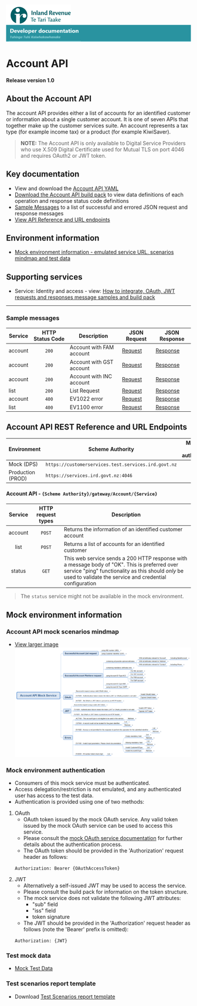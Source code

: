 ![IRD logo](../../Images/IRlogo.gif)
![Software Dev](../../Images/SoftwareDev.png)

# Account API 

#### Release version 1.0

## About the Account API 

The account API provides either a list of accounts for an identified customer or information about a single customer account. It is one of seven APIs that together make up the customer services suite. An account represents a tax type (for example income tax) or a product (for example KiwiSaver). 

>**NOTE:** The Account API is only available to Digital Service Providers who use X.509 Digital Certificate used for Mutual TLS on port 4046 and requires OAuth2 or JWT token.

## Key documentation

* View and download the [Account API YAML](Account%202021-02-18.yaml)
* [Download the Account API build pack](Build%20pack%20-%20Account%20API.pdf) to view data definitions of each operation and response status code definitions
* [Sample Messages](#Sample-Messages) to a list of successful and errored JSON request and response messages 	
* [View API Reference and URL endpoints](#Account-API-REST-Reference)

## Environment information

* [Mock environment information - emulated service URL, scenarios mindmap and test data](#mock-environment-information)

## Supporting services

* Service: Identity and access - view: [How to integrate, OAuth, JWT requests and responses message samples and build pack](https://github.com/InlandRevenue/Gateway_Services-Access/tree/master/Identity%20and%20Access)

---

<a name="Sample-Messages"></a>
### Sample messages

| Service | HTTP Status Code| Description | JSON Request | JSON Response | 
| -- | :--: | -- | -- | -- | 
| account | `200` | Account with FAM account | [Request](sample%20messages/POST_200_Account_with_FAM_account_request.json) | [Response](sample%20messages/POST_200_Account_with_FAM_account_response.json) | 
| account | `200` | Account with GST account | [Request](sample%20messages/POST_200_Account_with_GST_account_request.json) | [Response](sample%20messages/POST_200_Account_with_GST_account_response.json) |
| account | `200` | Account with INC account | [Request](sample%20messages/POST_200_Account_with_INC_account_request.json) | [Response](sample%20messages/POST_200_Account_with_INC_account_response.json) |
| list | `200` | List Request| [Request](sample%20messages/POST_200_list_request.json) | [Response](sample%20messages/POST_200_list_response.json) |
| account | `400` | EV1022 error | [Request](sample%20messages/POST_400_account_EV1022_request.json) | [Response](sample%20messages/POST_400_account_EV1022_response.json) |
| list | `400` | EV1100 error | [Request](sample%20messages/POST_400_list_EV1100_request.json) | [Response](sample%20messages/POST_400_list_EV1100_response.json) |


<a name="Account-API-REST-Reference"></a>
## Account API REST Reference and URL Endpoints

| Environment | Scheme Authority | Mutual TLS (mTLS) authentication |
| --- | --- | :---: |
| Mock (DPS)| `https://customerservices.test.services.ird.govt.nz`| no |
| Production (PROD) | `https://services.ird.govt.nz:4046`| yes |

#### Account API - `{Scheme Authority}/gateway/Account/{Service}`
| Service | HTTP request types | Description | 
| :--: | :--: | -- |
| account | `POST` | Returns the information of an identified customer account | 
| list | `POST` | Returns a list of accounts for an identified customer | 
| status | `GET` | This web service sends a 200 HTTP response with a message body of "OK". This is preferred over service "ping" functionality as this should *only* be used to validate the service and credential configuration | 

> The `status` service might not be available in the mock environment. 

<a name="mock-environment-information"></a>
## Mock environment information

### Account API mock scenarios mindmap
- [View larger image](../images/Account%20API%20Mock%20Service.png)
![Mock Scenarios](../images/Account%20API%20Mock%20Service.png)





### Mock environment authentication
* Consumers of this mock service must be authenticated.
* Access delegation/restriction is not emulated, and any authenticated user has access to the test data.
* Authentication is provided using one of two methods:
 1. OAuth
	* OAuth token issued by the mock OAuth service. Any valid token issued by the mock OAuth service can be used to access this service.
	* Please consult the [mock OAuth service documentation](https://mock-oauth.ird.digitalpartner.services/) for further details about the authentication process.
	* The OAuth token should be provided in the 'Authorization' request header as follows:
	```
	Authorization: Bearer {OAuthAccessToken}
	```
 2. JWT
	* Alternatively a self-issued JWT may be used to access the service.
	* Please consult the build pack for information on the token structure.
	* The mock service does not validate the following JWT attributes:
		* "sub" field
		* "iss" field
		* token signature
	* The JWT should be provided in the 'Authorization' request header as follows (note the 'Bearer' prefix is omitted):
	```
	Authorization: {JWT}
	```
	
### Test mock data
* [Mock Test Data](../Test%20Details/)   

### Test scenarios report template

- Download [Test Scenarios report template](Account%20API%20-%20Test%20Report%20Template_v1.1.docx)


